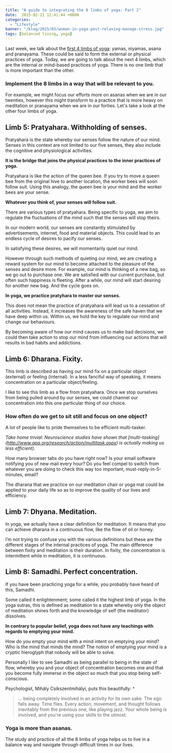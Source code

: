 ```yaml
---
title: "A guide to integrating the 8 limbs of yoga: Part 2"
date:  2015-02-21 12:41:44 +0800
categories:
  - "Lifestyle"
banner: "/blog/2015/03/woman-in-yoga-post-relaxing-manage-stress.jpg"
tags: [balanced living, yoga]
---
```

Last week, we talk about the [first 4 limbs of yoga](/lifestyle/2015/02/14/a-guide-to-yoga-8-limbs/): yamas, niyamas, asana and pranayama. These could be said to form the external or physical practices of yoga.
Today, we are going to talk about the next 4 limbs, which are the internal or mind-based practices of yoga. There is no one limb that is more important than the other.

### Implement the 8 limbs in a way that will be relevant to you.
For example, we might focus our efforts more on asanas when we are in our twenties, however this might transform to a practice that is more heavy on meditation or pranayama when we are in our forties. Let's take a look at the other four limbs of yoga.

## Limb 5: Pratyahara. Withholding of senses.
Pratyahara is the state whereby our senses follow the nature of our mind. Senses in this context are not limited to our five senses, they also include the cognitive and physiological activities.

**It is the bridge that joins the physical practices to the inner practices of yoga.**

Pratyahara is like the action of the queen bee. If you try to move a queen bee from the original hive to another location, the worker bees will soon follow suit. Using this analogy, the queen bee is your mind and the worker bees are your sense.

**Whatever you think of, your senses will follow suit.**

There are various types of pratyahara. Being specific to yoga, we aim to regulate the fluctuations of the mind such that the senses will stop theirs.

In our modern world, our senses are constantly stimulated by advertisements, internet, food and material objects. This could lead to an endless cycle of desires to pacify our senses.

In satisfying these desires, we will momentarily quiet our mind.

However through such methods of quieting our mind, we are creating a reward system for our mind to become attached to the pleasure of the senses and desire more. For example, our mind is thinking of a new bag, so we go out to purchase one. We are satisfied with our current purchase, but often such happiness is fleeting. After a while, our mind will start desiring for another new bag. And the cycle goes on.

**In yoga, we practice pratyhara to master our senses.**

This does not mean the practice of pratyahara will lead us to a cessation of all activities. Instead, it increases the awareness of the safe haven that we have deep within us. Within us, we hold the key to regulate our mind and change our behaviours.

By becoming aware of how our mind causes us to make bad decisions, we could then take action to stop our mind from influencing our actions that will results in bad habits and addictions.

## Limb 6: Dharana. Fixity.
This limb is described as having our mind fix on a particular object (external) or feeling (internal). In a less fanciful way of speaking, it means concentration on a particular object/feeling.

I like to see this limb as a flow from pratyahara. Once we stop ourselves from being pulled around by our senses, we could channel our concentration into this one particular thing of our choice.
<h3>How often do we get to sit still and focus on one object?</h3>
A lot of people like to pride themselves to be efficient multi-tasker.

_Take home trivial: Neuroscience studies have shown that [multi-tasking] (http://www.apa.org/research/action/multitask.aspx) is actually making us less efficient)._

How many browser tabs do you have right now? Is your email software notifying you of new mail every hour? Do you feel compel to switch from whatever you are doing to check this way too important, must-reply-in-5-minutes, email?

The dharana that we practice on our meditation chair or yoga mat could be applied to your daily life so as to improve the quality of our lives and efficiency.

## Limb 7: Dhyana. Meditation.
In yoga, we actually have a clear definition for meditation. It means that you can achieve dharana in a continuous flow, like the flow of oil or honey.

I’m not trying to confuse you with the various definitions but these are the different stages of the internal practices of yoga. The main difference between fixity and meditation is their duration. In fixity, the concentration is intermittent while in meditation, it is continuous.

## Limb 8: Samadhi. Perfect concentration.
If you have been practicing yoga for a while, you probably have heard of this, Samadhi.

Some called it enlightenment; some called it the highest limb of yoga. In the yoga sutras, this is defined as meditation to a state whereby only the object of meditation shines forth and the knowledge of self (the meditator) dissolves.

**In contrary to popular belief, yoga does not have any teachings with regards to emptying your mind.**

How do you empty your mind with a mind intent on emptying your mind? Who is the mind that minds the mind? The notion of emptying your mind is a cryptic hieroglyph that nobody will be able to solve.

Personally I like to see Samadhi as being parallel to being in the state of flow, whereby you and your object of concentration becomes one and that you become fully immerse in the object so much that you stop being self-conscious.

Psychologist, Mihály Csíkszentmihályi, puts this beautifully:
^
<blockquote>

... being completely involved in an activity for its own sake. The ego falls away. Time flies. Every action, movement, and thought follows inevitably from the previous one, like playing jazz. Your whole being is involved, and you're using your skills to the utmost.
</blockquote>


### Yoga is more than asanas.
The study and practice of all the 8 limbs of yoga helps us to live in a balance way and navigate through difficult times in our lives.
